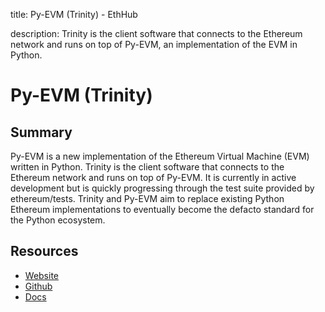 title: Py-EVM (Trinity) - EthHub

description: Trinity is the client software that connects to the Ethereum network and runs on top of Py-EVM, an implementation of the EVM in Python.

# Py-EVM (Trinity)

## Summary

Py-EVM is a new implementation of the Ethereum Virtual Machine \(EVM\) written in Python. Trinity is the client software that connects to the Ethereum network and runs on top of Py-EVM. It is currently in active development but is quickly progressing through the test suite provided by ethereum/tests. Trinity and Py-EVM aim to replace existing Python Ethereum implementations to eventually become the defacto standard for the Python ecosystem.

## Resources

* [Website](https://trinity.ethereum.org/) 
* [Github](https://github.com/ethereum/py-evm) 
* [Docs](https://py-evm.readthedocs.io/en/latest/guides/)

